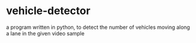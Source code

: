 # vehicle-detector
a program written in python, to detect the number of vehicles moving along a lane in the given video sample
